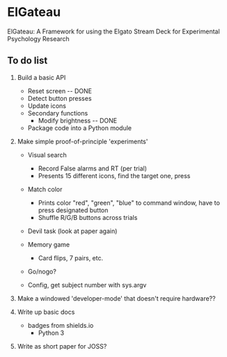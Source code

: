 # ElGateau
ElGateau: A Framework for using the Elgato Stream Deck for Experimental Psychology Research


## To do list

1. Build a basic API
	- Reset screen -- DONE
	- Detect button presses
	- Update icons
	- Secondary functions
		+ Modify brightness -- DONE
	- Package code into a Python module

1. Make simple proof-of-principle 'experiments'

	- Visual search
		+ Record False alarms and RT (per trial)
		+ Presents 15 different icons, find the target one, press

	- Match color
		+ Prints color "red", "green", "blue" to command window, have to press designated button
		+ Shuffle R/G/B buttons across trials

	- Devil task (look at paper again)

	- Memory game
		+ Card flips, 7 pairs, etc.

	- Go/nogo?

	- Config, get subject number with sys.argv

1. Make a windowed 'developer-mode' that doesn't require hardware??

1. Write up basic docs
	- badges from shields.io
		+ Python 3

1. Write as short paper for JOSS?